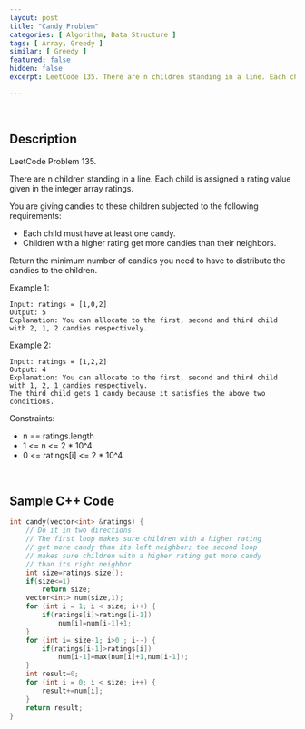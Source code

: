 ```yaml
---
layout: post
title: "Candy Problem"
categories: [ Algorithm, Data Structure ]
tags: [ Array, Greedy ]
similar: [ Greedy ]
featured: false
hidden: false
excerpt: LeetCode 135. There are n children standing in a line. Each child is assigned a rating value given in the integer array ratings.

---
```


<br />

## Description

LeetCode Problem 135.

There are n children standing in a line. Each child is assigned a rating value given in the integer array ratings.

You are giving candies to these children subjected to the following requirements:
* Each child must have at least one candy.
* Children with a higher rating get more candies than their neighbors.

Return the minimum number of candies you need to have to distribute the candies to the children.

Example 1:
```
Input: ratings = [1,0,2]
Output: 5
Explanation: You can allocate to the first, second and third child with 2, 1, 2 candies respectively.
```

Example 2:
```
Input: ratings = [1,2,2]
Output: 4
Explanation: You can allocate to the first, second and third child with 1, 2, 1 candies respectively.
The third child gets 1 candy because it satisfies the above two conditions.
```

Constraints:
* n == ratings.length
* 1 <= n <= 2 * 10^4
* 0 <= ratings[i] <= 2 * 10^4

<br />

## Sample C++ Code


```c
int candy(vector<int> &ratings) {
	// Do it in two directions.
	// The first loop makes sure children with a higher rating 
	// get more candy than its left neighbor; the second loop 
	// makes sure children with a higher rating get more candy 
	// than its right neighbor.
	int size=ratings.size();
	if(size<=1)
		return size;
	vector<int> num(size,1);
	for (int i = 1; i < size; i++) {
		if(ratings[i]>ratings[i-1])
			num[i]=num[i-1]+1;
	}
	for (int i= size-1; i>0 ; i--) {
		if(ratings[i-1]>ratings[i])
			num[i-1]=max(num[i]+1,num[i-1]);
	}
	int result=0;
	for (int i = 0; i < size; i++) {
		result+=num[i];
	}
	return result;
}
```


